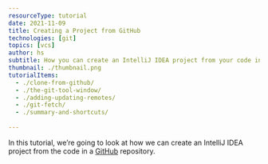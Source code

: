 ```yaml
---
resourceType: tutorial
date: 2021-11-09
title: Creating a Project from GitHub
technologies: [git]
topics: [vcs]
author: hs
subtitle: How you can create an IntelliJ IDEA project from your code in GitHub
thumbnail: ./thumbnail.png
tutorialItems:
  - ./clone-from-github/
  - ./the-git-tool-window/
  - ./adding-updating-remotes/
  - ./git-fetch/
  - ./summary-and-shortcuts/
  
---
```


In this tutorial, we’re going to look at how we can create an IntelliJ IDEA project from the code in a [GitHub](https://github.com/) repository.

